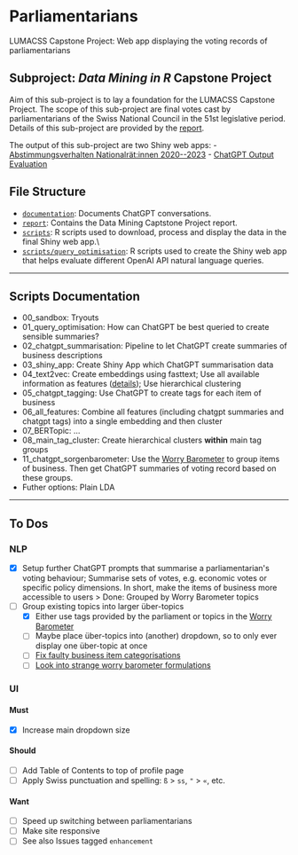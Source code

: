 # Parliamentarians

LUMACSS Capstone Project: Web app displaying the voting records of parliamentarians

## Subproject: *Data Mining in R* Capstone Project

Aim of this sub-project is to lay a foundation for the LUMACSS Capstone Project. The scope of this sub-project are final votes cast by parliamentarians of the Swiss National Council in the 51st legislative period. Details of this sub-project are provided by the [report](https://github.com/fabianaiolfi/Parliamentarians/tree/main/report).

The output of this sub-project are two Shiny web apps: - [Abstimmungsverhalten Nationalrät:innen 2020--2023](https://a88fuu-fabian-aiolfi.shinyapps.io/abstimmungsverhalten/) - [ChatGPT Output Evaluation](https://a88fuu-fabian-aiolfi.shinyapps.io/ChatGPT_Output_Evaluation/)

## File Structure

-   [`documentation`](https://github.com/fabianaiolfi/Parliamentarians/tree/main/documentation): Documents ChatGPT conversations.
-   [`report`](https://github.com/fabianaiolfi/Parliamentarians/tree/main/report): Contains the Data Mining Captstone Project report.
-   [`scripts`](https://github.com/fabianaiolfi/Parliamentarians/tree/main/scripts): R scripts used to download, process and display the data in the final Shiny web app.\
-   [`scripts/query_optimisation`](https://github.com/fabianaiolfi/Parliamentarians/tree/main/scripts/query_optimisation): R scripts used to create the Shiny web app that helps evaluate different OpenAI API natural language queries.

------------------------------------------------------------------------

## Scripts Documentation

-   00_sandbox: Tryouts
-   01_query_optimisation: How can ChatGPT be best queried to create sensible summaries?
-   02_chatgpt_summarisation: Pipeline to let ChatGPT create summaries of business descriptions
-   03_shiny_app: Create Shiny App which ChatGPT summarisation data
-   04_text2vec: Create embeddings using fasttext; Use all available information as features ([details](https://github.com/fabianaiolfi/Parliamentarians/blob/00f1a7fceb99fb1fdf9951c44bf74051d29cb2ec/scripts/text2vec/fasttext/04_embed.R#L115)); Use hierarchical clustering
- 05_chatgpt_tagging: Use ChatGPT to create tags for each item of business
- 06_all_features: Combine all features (including chatgpt summaries and chatgpt tags) into a single embedding and then cluster
- 07_BERTopic: …
- 08_main_tag_cluster: Create hierarchical clusters **within** main tag groups
- 11_chatgpt_sorgenbarometer: Use the [Worry Barometer](https://www.credit-suisse.com/about-us/en/reports-research/studies-publications/worry-barometer/download-center.html) to group items of business. Then get ChatGPT summaries of voting record based on these groups.
- Futher options: Plain LDA

------------------------------------------------------------------------

## To Dos

### NLP
- [x] Setup further ChatGPT prompts that summarise a parliamentarian's voting behaviour; Summarise sets of votes, e.g. economic votes or specific policy dimensions. In short, make the items of business more accessible to users > Done: Grouped by Worry Barometer topics
- [ ] Group existing topics into larger über-topics
  - [x] Either use tags provided by the parliament or topics in the [Worry Barometer](https://www.credit-suisse.com/about-us/en/reports-research/studies-publications/worry-barometer/download-center.html)
  - [ ] Maybe place über-topics into (another) dropdown, so to only ever display one über-topic at once
  - [ ] [Fix faulty business item categorisations](https://github.com/fabianaiolfi/Parliamentarians/blob/d4864887646ac2d40570d4758eabc19623974aed/documentation/Feedback.txt#L3)
  - [ ] [Look into strange worry barometer formulations](https://github.com/fabianaiolfi/Parliamentarians/blob/d4864887646ac2d40570d4758eabc19623974aed/documentation/Feedback.txt#L13)

### UI
#### Must
- [x] Increase main dropdown size

#### Should
- [ ] Add Table of Contents to top of profile page
- [ ] Apply Swiss punctuation and spelling: `ß` > `ss`, `"` > `«`, etc.

#### Want
- [ ] Speed up switching between parliamentarians
- [ ] Make site responsive
- [ ] See also Issues tagged `enhancement`
